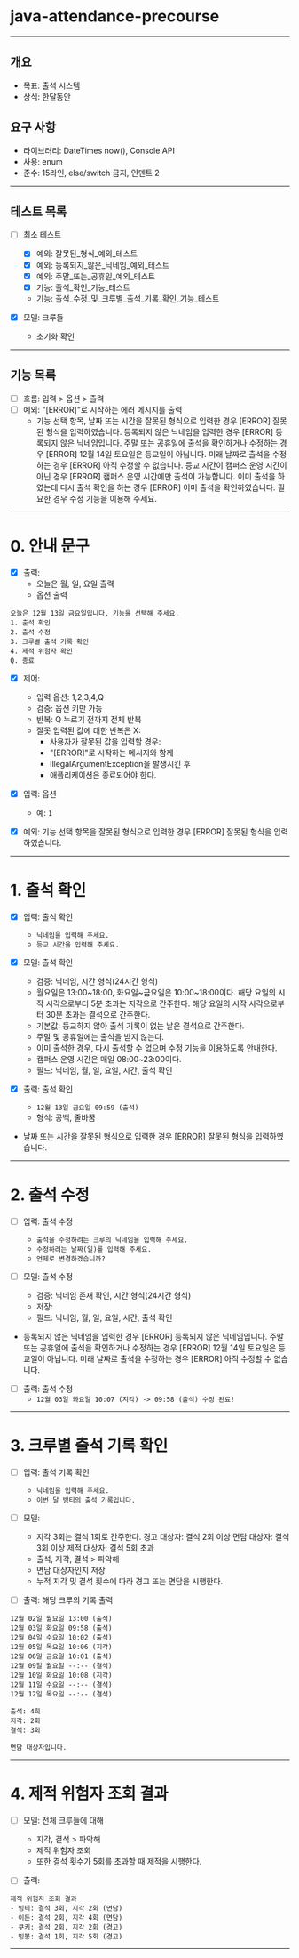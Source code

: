 # java-attendance-precourse

---

## 개요

- 목표: 출석 시스템
- 상식: 한달동안

## 요구 사항

- 라이브러리: DateTimes now(), Console API
- 사용: enum
- 준수: 15라인, else/switch 금지, 인덴트 2

---

## 테스트 목록

- [ ] 최소 테스트
    - [x] 예외: 잘못된_형식_예외_테스트
    - [x] 예외: 등록되지_않은_닉네임_예외_테스트
    - [x] 예외: 주말_또는_공휴일_예외_테스트
    - [x] 기능: 출석_확인_기능_테스트
    - 기능: 출석_수정_및_크루별_출석_기록_확인_기능_테스트

- [x] 모델: 크루들
    - 초기화 확인

---

## 기능 목록

- [ ] 흐름: 입력 > 옵션 > 출력
- [ ] 예외: "[ERROR]"로 시작하는 에러 메시지를 출력
    - 기능 선택 항목, 날짜 또는 시간을 잘못된 형식으로 입력한 경우
      [ERROR] 잘못된 형식을 입력하였습니다.
      등록되지 않은 닉네임을 입력한 경우
      [ERROR] 등록되지 않은 닉네임입니다.
      주말 또는 공휴일에 출석을 확인하거나 수정하는 경우
      [ERROR] 12월 14일 토요일은 등교일이 아닙니다.
      미래 날짜로 출석을 수정하는 경우
      [ERROR] 아직 수정할 수 없습니다.
      등교 시간이 캠퍼스 운영 시간이 아닌 경우
      [ERROR] 캠퍼스 운영 시간에만 출석이 가능합니다.
      이미 출석을 하였는데 다시 출석 확인을 하는 경우
      [ERROR] 이미 출석을 확인하였습니다. 필요한 경우 수정 기능을 이용해 주세요.

---

# 0. 안내 문구

- [x] 출력:
    - 오늘은 월, 일, 요일 출력
    - 옵션 출력

```
오늘은 12월 13일 금요일입니다. 기능을 선택해 주세요.
1. 출석 확인
2. 출석 수정
3. 크루별 출석 기록 확인
4. 제적 위험자 확인
Q. 종료
```

- [x] 제어:
    - 입력 옵션: 1,2,3,4,Q
    - 검증: 옵션 키만 가능
    - 반복: Q 누르기 전까지 전체 반복
    - 잘못 입력된 값에 대한 반복은 X:
        - 사용자가 잘못된 값을 입력할 경우:
        - "[ERROR]"로 시작하는 메시지와 함께
        - IllegalArgumentException을 발생시킨 후
        - 애플리케이션은 종료되어야 한다.

- [x] 입력: 옵션
    - 예: `1`

- [x] 예외: 기능 선택 항목을 잘못된 형식으로 입력한 경우
  [ERROR] 잘못된 형식을 입력하였습니다.

---

# 1. 출석 확인

- [x] 입력: 출석 확인
    - `닉네임을 입력해 주세요.`
    - `등교 시간을 입력해 주세요.`

- [x] 모델: 출석 확인
    - 검증: 닉네임, 시간 형식(24시간 형식)
    - 월요일은 13:00~18:00, 화요일~금요일은 10:00~18:00이다.
      해당 요일의 시작 시각으로부터 5분 초과는 지각으로 간주한다.
      해당 요일의 시작 시각으로부터 30분 초과는 결석으로 간주한다.
    - 기본값: 등교하지 않아 출석 기록이 없는 날은 결석으로 간주한다.

    * 주말 및 공휴일에는 출석을 받지 않는다.
    * 이미 출석한 경우, 다시 출석할 수 없으며 수정 기능을 이용하도록 안내한다.

    - 캠퍼스 운영 시간은 매일 08:00~23:00이다.
    - 필드: 닉네임, 월, 일, 요일, 시간, 출석 확인

- [x] 출력: 출석 확인
    - `12월 13일 금요일 09:59 (출석)`
    - 형식: 공백, 줄바꿈

- 날짜 또는 시간을 잘못된 형식으로 입력한 경우
  [ERROR] 잘못된 형식을 입력하였습니다.

---

# 2. 출석 수정

- [ ] 입력: 출석 수정
    - `출석을 수정하려는 크루의 닉네임을 입력해 주세요.`
    - `수정하려는 날짜(일)를 입력해 주세요.`
    - `언제로 변경하겠습니까?`

- [ ] 모델: 출석 수정
    - 검증: 닉네임 존재 확인, 시간 형식(24시간 형식)
    - 저장:
    - 필드: 닉네임, 월, 일, 요일, 시간, 출석 확인

- 등록되지 않은 닉네임을 입력한 경우
  [ERROR] 등록되지 않은 닉네임입니다.
  주말 또는 공휴일에 출석을 확인하거나 수정하는 경우
  [ERROR] 12월 14일 토요일은 등교일이 아닙니다.
  미래 날짜로 출석을 수정하는 경우
  [ERROR] 아직 수정할 수 없습니다.

- [ ] 출력: 출석 수정
    - `12월 03일 화요일 10:07 (지각) -> 09:58 (출석) 수정 완료!`

---

# 3. 크루별 출석 기록 확인

- [ ] 입력: 출석 기록 확인
    - `닉네임을 입력해 주세요.`
    - `이번 달 빙티의 출석 기록입니다.`

- [ ] 모델:
    - 지각 3회는 결석 1회로 간주한다.
      경고 대상자: 결석 2회 이상
      면담 대상자: 결석 3회 이상
      제적 대상자: 결석 5회 초과
    - 출석, 지각, 결석 > 파악해
    - 면담 대상자인지 저장
    - 누적 지각 및 결석 횟수에 따라 경고 또는 면담을 시행한다.

- [ ] 출력: 해당 크루의 기록 출력

```
12월 02일 월요일 13:00 (출석)
12월 03일 화요일 09:58 (출석)
12월 04일 수요일 10:02 (출석)
12월 05일 목요일 10:06 (지각)
12월 06일 금요일 10:01 (출석)
12월 09일 월요일 --:-- (결석)
12월 10일 화요일 10:08 (지각)
12월 11일 수요일 --:-- (결석)
12월 12일 목요일 --:-- (결석)
```

```
출석: 4회
지각: 2회
결석: 3회

면담 대상자입니다.
```

---

# 4. 제적 위험자 조회 결과

- [ ] 모델: 전체 크루들에 대해
    - 지각, 결석 > 파악해
    - 제적 위험자 조회
    - 또한 결석 횟수가 5회를 초과할 때 제적을 시행한다.

- [ ] 출력:

```
제적 위험자 조회 결과
- 빙티: 결석 3회, 지각 2회 (면담)
- 이든: 결석 2회, 지각 4회 (면담)
- 쿠키: 결석 2회, 지각 2회 (경고)
- 빙봉: 결석 1회, 지각 5회 (경고)
```

---
